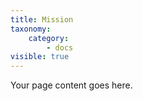 ```yaml
---
title: Mission
taxonomy:
    category:
        - docs
visible: true
---
```


Your page content goes here.